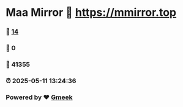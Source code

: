 # Maa Mirror :link: https://mmirror.top 
### :page_facing_up: [14](https://mmirror.top/tag.html) 
### :speech_balloon: 0 
### :hibiscus: 41355 
### :alarm_clock: 2025-05-11 13:24:36 
### Powered by :heart: [Gmeek](https://github.com/Meekdai/Gmeek)
